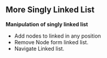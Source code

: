 ## More Singly Linked List

**Manipulation of singly linked list**

- Add nodes to linked in any position
- Remove Node form linked list.
- Navigate Linked list.